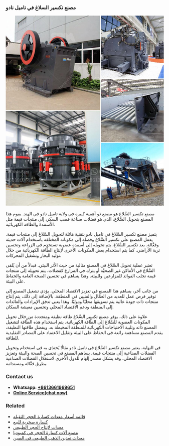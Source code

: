 <h3>مصنع تكسير السلاغ في تاميل نادو</h3><img src='1701853558.jpg' alt=''><p>مصنع تكسير السَّلاغ هو مصنع ذو أهمية كبيرة في ولاية تاميل نادو في الهند. يقوم هذا المصنع بتحويل السَّلاغ، الذي هو فضلات صناعة قصب السكر، إلى منتجات قيمة مثل الأسمدة والطاقة الكهربائية.</p><p>يتميز مصنع تكسير السَّلاغ في تاميل نادو بتقنية هائلة لتحويل السَّلاغ إلى منتجات قيمة. يعمل المصنع على تكسير السَّلاغ وفصله إلى مكوناته المختلفة باستخدام آلات حديثة وفعَّالة. بعد تكسير السَّلاغ، يتم تحويله إلى أسمدة عضوية تستخدم في الزراعة وتحسين تربة الأراضي. كما يتم استخدام بعض المكونات الأخرى لإنتاج الطَّاقة الكهربائية من خلال توليد البخار وتشغيل المحركات.</p><p>تعتبر عملية تحويل السَّلاغ في المصنع مثالية من حيث الأثر البيئي. فبدلاً من أن يُلقى السَّلاغ في الأماكن غير الصحيَّة أو يترك في المزارع كفضلات، يتم تحويله إلى منتجات قيمة تجلب الفوائد للمزارعين وللبيئة. وهذا يساهم في تحسين الصحة العامة والحفاظ على البيئة.</p><p>من جانب آخر، يساهم هذا المصنع في تعزيز الاقتصاد المحلي. يؤدي تشغيل المصنع إلى توفير فرص عمل للعديد من العمَّال والفنيين في المنطقة. بالإضافة إلى ذلك، يتم إنتاج منتجات ذات جودة عالية يتم تسويقها محليًا ودوليًا. وهذا يعني تدفق الإيرادات والعائدات إلى المنطقة ودعم الاقتصاد المحلي وتحسين معيشة السكان.</p><p>علاوة على ذلك، يوفر مصنع تكسير السَّلاغ طاقة نظيفة ومتجددة من خلال تحويل المكونات العضوية للسَّلاغ إلى الطَّاقة الكهربائية. يتم استخدام هذه الطَّاقة لتشغيل المصنع ذاته وتلبية الاحتياجات الكهربائية للمنطقة المحيطة به. وبفضل طاقتها النظيفة، يقدم المصنع مساهمة رائعة في الحفاظ على البيئة وتقليل الاعتماد على المصادر التقليدية للطاقة.</p><p>في النهاية، يعتبر مصنع تكسير السَّلاغ في تاميل نادو مثالًا يُحتذى به في استخدام وتحويل الفضلات الصناعية إلى منتجات قيمة. يساهم المصنع في تحسين الصحة والبيئة وتعزيز الاقتصاد المحلي. وقد يشكل مصدر إلهام للدول الأخرى لاستغلال الفضلات الصناعية بطرق فعَّالة ومستدامة.</p><h3>Contact us</h3><ul><li><strong>Whatsapp:&nbsp;<a href="https://wa.me/8613661969651">+8613661969651</a></strong></li><li><a href="https://swt.shibang-china.com/?git&amp;zhl&amp;مصنع تكسير السلاغ في تاميل نادو"><strong>Online Service(chat now)</strong></a></li></ul><h3>Related</h3><ul><li><a href='قائمة أسعار معدات كسارة الحجر الثقيلة.md'>قائمة أسعار معدات كسارة الحجر الثقيلة</a></li><li><a href='كسارة صخرية للبيع.md'>كسارة صخرية للبيع</a></li><li><a href='معدات لإنتاج الحجر الطبيعي.md'>معدات لإنتاج الحجر الطبيعي</a></li><li><a href='مصنع آلات كسارة الحجر في كمبوديا.md'>مصنع آلات كسارة الحجر في كمبوديا</a></li><li><a href='معدات تعدين الذهب الطبيعي في الصين.md'>معدات تعدين الذهب الطبيعي في الصين</a></li></ul>